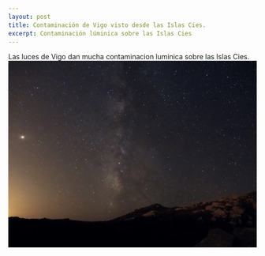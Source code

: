 ```yaml
---
layout: post
title: Contaminación de Vigo visto desde las Islas Cies.
excerpt: Contaminación lúminica sobre las Islas Cies
---
```


Las luces de Vigo dan mucha contaminacion luminica sobre las Islas Cies.
![contaminacion luminica en cies](../images/cies.jpg)